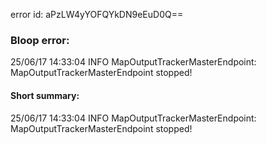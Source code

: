 error id: aPzLW4yYOFQYkDN9eEuD0Q==
### Bloop error:

25/06/17 14:33:04 INFO MapOutputTrackerMasterEndpoint: MapOutputTrackerMasterEndpoint stopped!
#### Short summary: 

25/06/17 14:33:04 INFO MapOutputTrackerMasterEndpoint: MapOutputTrackerMasterEndpoint stopped!
